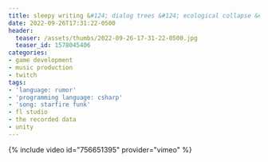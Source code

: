 ```yaml
---
title: sleepy writing &#124; dialog trees &#124; ecological collapse &#124; day 13
date: 2022-09-26T17:31:22-0500
header:
  teaser: /assets/thumbs/2022-09-26-17-31-22-0500.jpg
  teaser_id: 1578045406
categories:
- game development
- music production
- twitch
tags:
- 'language: rumor'
- 'programming language: csharp'
- 'song: starfire funk'
- fl studio
- the recorded data
- unity
---
```

{% include video id="756651395" provider="vimeo" %}
